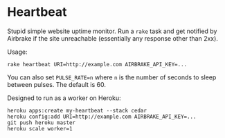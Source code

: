 # Heartbeat

Stupid simple website uptime monitor. Run a `rake` task and get notified by
Airbrake if the site unreachable (essentially any response other than 2xx).

Usage:

    rake heartbeat URI=http://example.com AIRBRAKE_API_KEY=...

You can also set `PULSE_RATE=n` where `n` is the number of seconds to sleep
between pulses. The default is 60.

Designed to run as a worker on Heroku:

    heroku apps:create my-heartbeat --stack cedar
    heroku config:add URI=http://example.com AIRBRAKE_API_KEY=...
    git push heroku master
    heroku scale worker=1
